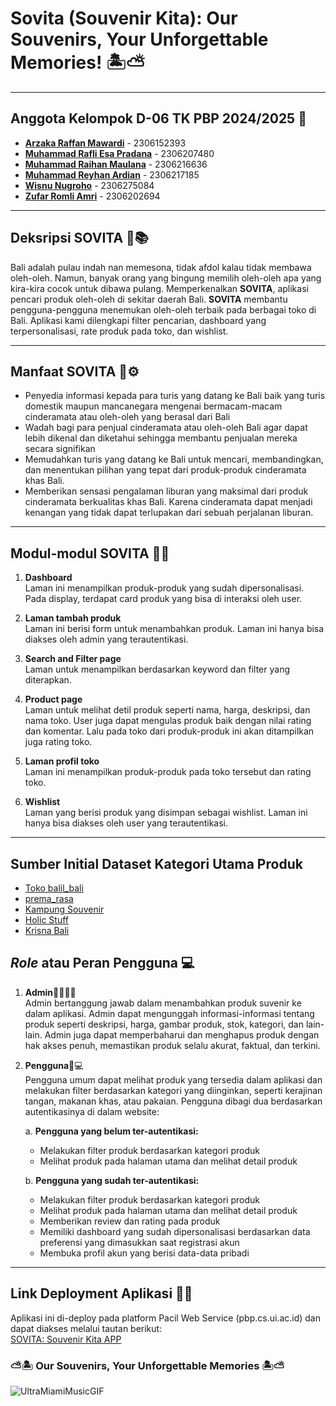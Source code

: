 # Sovita (Souvenir Kita): Our Souvenirs, Your Unforgettable Memories! 🏝️⛅
---

## Anggota Kelompok D-06 TK PBP 2024/2025 🧑
* [**Arzaka Raffan Mawardi**](https://github.com/ArzakaRaffan) - 2306152393
* [**Muhammad Rafli Esa Pradana**](https://github.com/rafliesa) - 2306207480
* [**Muhammad Raihan Maulana**](https://github.com/MaulRai) - 2306216636
* [**Muhammad Reyhan Ardian**](https://github.com/reyhanardian16) - 2306217185
* [**Wisnu Nugroho**](https://github.com/wsnugroho) - 2306275084
* [**Zufar Romli Amri**](https://github.com/zufarra) - 2306202694

---
## Deksripsi SOVITA 🏪📚
   Bali adalah pulau indah nan memesona, tidak afdol kalau tidak membawa oleh-oleh. Namun, banyak orang yang bingung memilih oleh-oleh apa yang kira-kira cocok untuk dibawa pulang. Memperkenalkan **SOVITA**, aplikasi pencari produk oleh-oleh di sekitar daerah Bali. **SOVITA** membantu pengguna-pengguna menemukan oleh-oleh terbaik pada berbagai toko di Bali. Aplikasi kami dilengkapi filter pencarian, dashboard yang terpersonalisasi, rate produk pada toko, dan wishlist.
   
---
## Manfaat SOVITA 🤖⚙️
* Penyedia informasi kepada para turis yang datang ke Bali baik yang turis domestik maupun mancanegara mengenai bermacam-macam cinderamata atau oleh-oleh yang berasal dari Bali
* Wadah bagi para penjual cinderamata atau oleh-oleh Bali agar dapat lebih dikenal dan diketahui sehingga membantu penjualan mereka secara signifikan
* Memudahkan turis yang datang ke Bali untuk mencari, membandingkan, dan menentukan pilihan yang tepat dari produk-produk cinderamata khas Bali.
* Memberikan sensasi pengalaman liburan yang maksimal dari produk cinderamata berkualitas khas Bali. Karena cinderamata dapat menjadi kenangan yang tidak dapat terlupakan dari sebuah perjalanan liburan.
---
## Modul-modul SOVITA 📢📌
1. **Dashboard**\
Laman ini menampilkan produk-produk yang sudah dipersonalisasi. Pada display, terdapat card produk yang bisa di interaksi oleh user.

2. **Laman tambah produk**\
Laman ini berisi form untuk menambahkan produk. Laman ini hanya bisa diakses oleh admin yang terautentikasi.

3. **Search and Filter page**\
Laman untuk menampilkan berdasarkan keyword dan filter yang diterapkan.

4. **Product page**\
Laman untuk melihat detil produk seperti nama, harga, deskripsi, dan nama toko. User juga dapat mengulas produk baik dengan nilai rating dan komentar. Lalu pada toko dari produk-produk ini akan ditampilkan juga rating toko.

5. **Laman profil toko**\
Laman ini menampilkan produk-produk pada toko tersebut dan rating toko.

7. **Wishlist**\
Laman yang berisi produk yang disimpan sebagai wishlist. Laman ini hanya bisa diakses oleh user  yang terautentikasi.
---
## Sumber Initial Dataset Kategori Utama Produk
* [Toko balil_bali](https://shopee.co.id/tokobali_bali.38?entryPoint=ShopBySearch&searchKeyword=bali&is_from_login=true)
* [prema_rasa](https://shopee.co.id/prema_rasa?entryPoint=ShopBySearch&searchKeyword=oleh%20oleh%20khas%20bali)
* [Kampung Souvenir](https://shopee.co.id/kampungsouvenir?categoryId=100017&entryPoint=ShopByPDP&itemId=1422862357&upstream=search)
* [Holic Stuff](https://shopee.co.id/holic.stuff?categoryId=100017&entryPoint=ShopByPDP&itemId=11141834447&upstream=search)
* [Krisna Bali](https://shop.krisnabali.co.id/store/)
## _Role_ atau Peran Pengguna 💻
1. **Admin**🧑‍💻👨‍💻\
   Admin bertanggung jawab dalam menambahkan produk suvenir ke dalam aplikasi. Admin dapat mengunggah informasi-informasi tentang produk seperti deskripsi, harga, gambar produk, stok, kategori, dan lain-lain. Admin juga dapat memperbaharui dan menghapus produk dengan hak akses penuh, memastikan produk selalu akurat, faktual, dan terkini.

2. **Pengguna**🥷💻\
Pengguna umum dapat melihat produk yang tersedia dalam aplikasi dan melakukan filter berdasarkan kategori yang diinginkan, seperti kerajinan tangan, makanan khas, atau pakaian. Pengguna dibagi dua berdasarkan autentikasinya di dalam website:


   a. **Pengguna yang belum ter-autentikasi:**
      - Melakukan filter produk berdasarkan kategori produk
      - Melihat produk pada halaman utama dan melihat detail produk


   b. **Pengguna yang sudah ter-autentikasi:**
      - Melakukan filter produk berdasarkan kategori produk
      - Melihat produk pada halaman utama dan melihat detail produk
      - Memberikan review dan rating pada produk
      - Memiliki dashboard yang sudah dipersonalisasi berdasarkan data preferensi yang dimasukkan saat registrasi akun
      - Membuka profil akun yang berisi data-data pribadi

---
## Link Deployment Aplikasi 🔗🚀
Aplikasi ini di-deploy pada platform Pacil Web Service (pbp.cs.ui.ac.id) dan dapat diakses melalui tautan berikut:\
[SOVITA: Souvenir Kita APP](https://muhammad-rafli33-souvenirkita.pbp.cs.ui.ac.id/)

### ⛅🏝️ Our Souvenirs, Your Unforgettable Memories 🏝️⛅
![UltraMiamiMusicGIF](https://github.com/user-attachments/assets/f85c8603-9108-49d6-877b-ff1c62d82cd2)
